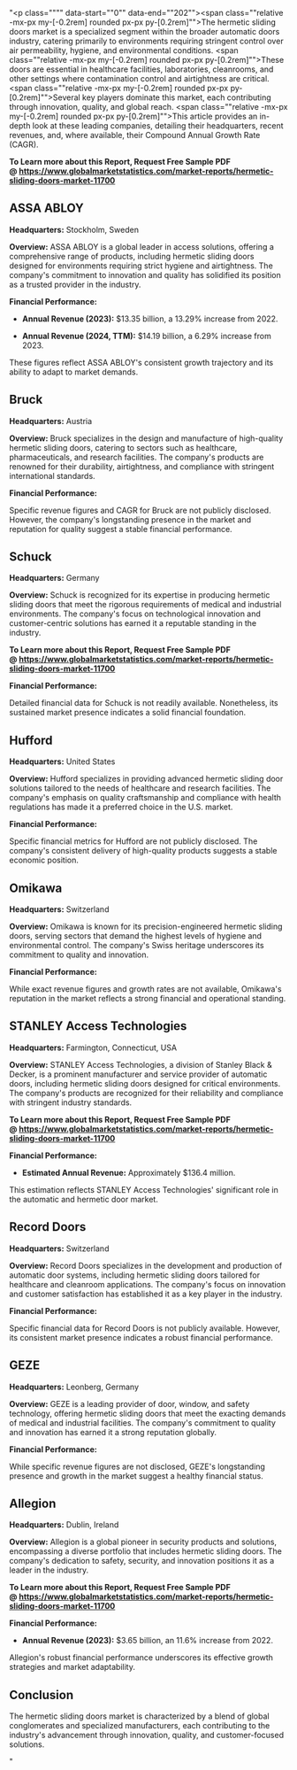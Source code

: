 "<p class="""" data-start=""0"" data-end=""202""><span class=""relative -mx-px my-[-0.2rem] rounded px-px py-[0.2rem]"">The hermetic sliding doors market is a specialized segment within the broader automatic doors industry, catering primarily to environments requiring stringent control over air permeability, hygiene, and environmental conditions.</span> <span class=""relative -mx-px my-[-0.2rem] rounded px-px py-[0.2rem]"">These doors are essential in healthcare facilities, laboratories, cleanrooms, and other settings where contamination control and airtightness are critical.</span> <span class=""relative -mx-px my-[-0.2rem] rounded px-px py-[0.2rem]"">Several key players dominate this market, each contributing through innovation, quality, and global reach.</span> <span class=""relative -mx-px my-[-0.2rem] rounded px-px py-[0.2rem]"">This article provides an in-depth look at these leading companies, detailing their headquarters, recent revenues, and, where available, their Compound Annual Growth Rate (CAGR).</span></p>
<p class="""" data-start=""0"" data-end=""202""><strong>To Learn more about this Report, Request Free Sample PDF @&nbsp;<a href=""https://www.globalmarketstatistics.com/market-reports/hermetic-sliding-doors-market-11700"">https://www.globalmarketstatistics.com/market-reports/hermetic-sliding-doors-market-11700</a></strong></p>
<h2 class="""" data-start=""204"" data-end=""217"">ASSA ABLOY</h2>
<p class="""" data-start=""219"" data-end=""318""><strong data-start=""219"" data-end=""236"">Headquarters:</strong> <span class=""relative -mx-px my-[-0.2rem] rounded px-px py-[0.2rem]"">Stockholm, Sweden</span></p>
<p class="""" data-start=""320"" data-end=""453""><strong data-start=""320"" data-end=""333"">Overview:</strong> <span class=""relative -mx-px my-[-0.2rem] rounded px-px py-[0.2rem]"">ASSA ABLOY is a global leader in access solutions, offering a comprehensive range of products, including hermetic sliding doors designed for environments requiring strict hygiene and airtightness.</span> <span class=""relative -mx-px my-[-0.2rem] rounded px-px py-[0.2rem]"">The company's commitment to innovation and quality has solidified its position as a trusted provider in the industry.</span></p>
<p class="""" data-start=""455"" data-end=""481""><strong data-start=""455"" data-end=""481"">Financial Performance:</strong></p>
<ul data-start=""483"" data-end=""798"">
<li class="""" data-start=""483"" data-end=""637"">
<p class="""" data-start=""485"" data-end=""637""><strong data-start=""485"" data-end=""511"">Annual Revenue (2023):</strong> <span class=""relative -mx-px my-[-0.2rem] rounded px-px py-[0.2rem]"">$13.35 billion, a 13.29% increase from 2022.</span></p>
</li>
<li class="""" data-start=""639"" data-end=""798"">
<p class="""" data-start=""641"" data-end=""798""><strong data-start=""641"" data-end=""672"">Annual Revenue (2024, TTM):</strong> <span class=""relative -mx-px my-[-0.2rem] rounded px-px py-[0.2rem]"">$14.19 billion, a 6.29% increase from 2023.</span></p>
</li>
</ul>
<p class="""" data-start=""800"" data-end=""885""><span class=""relative -mx-px my-[-0.2rem] rounded px-px py-[0.2rem]"">These figures reflect ASSA ABLOY's consistent growth trajectory and its ability to adapt to market demands.</span></p>
<h2 class="""" data-start=""887"" data-end=""895"">Bruck</h2>
<p class="""" data-start=""897"" data-end=""1000""><strong data-start=""897"" data-end=""914"">Headquarters:</strong> <span class=""relative -mx-px my-[-0.2rem] rounded px-px py-[0.2rem]"">Austria</span></p>
<p class="""" data-start=""1002"" data-end=""1141""><strong data-start=""1002"" data-end=""1015"">Overview:</strong> <span class=""relative -mx-px my-[-0.2rem] rounded px-px py-[0.2rem]"">Bruck specializes in the design and manufacture of high-quality hermetic sliding doors, catering to sectors such as healthcare, pharmaceuticals, and research facilities.</span> <span class=""relative -mx-px my-[-0.2rem] rounded px-px py-[0.2rem]"">The company's products are renowned for their durability, airtightness, and compliance with stringent international standards.</span></p>
<p class="""" data-start=""1143"" data-end=""1169""><strong data-start=""1143"" data-end=""1169"">Financial Performance:</strong></p>
<p class="""" data-start=""1171"" data-end=""1296""><span class=""relative -mx-px my-[-0.2rem] rounded px-px py-[0.2rem]"">Specific revenue figures and CAGR for Bruck are not publicly disclosed.</span> <span class=""relative -mx-px my-[-0.2rem] rounded px-px py-[0.2rem]"">However, the company's longstanding presence in the market and reputation for quality suggest a stable financial performance.</span></p>
<h2 class="""" data-start=""1298"" data-end=""1307"">Schuck</h2>
<p class="""" data-start=""1309"" data-end=""1412""><strong data-start=""1309"" data-end=""1326"">Headquarters:</strong> <span class=""relative -mx-px my-[-0.2rem] rounded px-px py-[0.2rem]"">Germany</span></p>
<p class="""" data-start=""1414"" data-end=""1553""><strong data-start=""1414"" data-end=""1427"">Overview:</strong> <span class=""relative -mx-px my-[-0.2rem] rounded px-px py-[0.2rem]"">Schuck is recognized for its expertise in producing hermetic sliding doors that meet the rigorous requirements of medical and industrial environments.</span> <span class=""relative -mx-px my-[-0.2rem] rounded px-px py-[0.2rem]"">The company's focus on technological innovation and customer-centric solutions has earned it a reputable standing in the industry.</span></p>
<p class="""" data-start=""1414"" data-end=""1553""><strong>To Learn more about this Report, Request Free Sample PDF @&nbsp;<a href=""https://www.globalmarketstatistics.com/market-reports/hermetic-sliding-doors-market-11700"">https://www.globalmarketstatistics.com/market-reports/hermetic-sliding-doors-market-11700</a></strong></p>
<p class="""" data-start=""1555"" data-end=""1581""><strong data-start=""1555"" data-end=""1581"">Financial Performance:</strong></p>
<p class="""" data-start=""1583"" data-end=""1708""><span class=""relative -mx-px my-[-0.2rem] rounded px-px py-[0.2rem]"">Detailed financial data for Schuck is not readily available.</span> <span class=""relative -mx-px my-[-0.2rem] rounded px-px py-[0.2rem]"">Nonetheless, its sustained market presence indicates a solid financial foundation.</span></p>
<h2 class="""" data-start=""1710"" data-end=""1720"">Hufford</h2>
<p class="""" data-start=""1722"" data-end=""1825""><strong data-start=""1722"" data-end=""1739"">Headquarters:</strong> <span class=""relative -mx-px my-[-0.2rem] rounded px-px py-[0.2rem]"">United States</span></p>
<p class="""" data-start=""1827"" data-end=""1966""><strong data-start=""1827"" data-end=""1840"">Overview:</strong> <span class=""relative -mx-px my-[-0.2rem] rounded px-px py-[0.2rem]"">Hufford specializes in providing advanced hermetic sliding door solutions tailored to the needs of healthcare and research facilities.</span> <span class=""relative -mx-px my-[-0.2rem] rounded px-px py-[0.2rem]"">The company's emphasis on quality craftsmanship and compliance with health regulations has made it a preferred choice in the U.S. market.</span></p>
<p class="""" data-start=""1968"" data-end=""1994""><strong data-start=""1968"" data-end=""1994"">Financial Performance:</strong></p>
<p class="""" data-start=""1996"" data-end=""2121""><span class=""relative -mx-px my-[-0.2rem] rounded px-px py-[0.2rem]"">Specific financial metrics for Hufford are not publicly disclosed.</span> <span class=""relative -mx-px my-[-0.2rem] rounded px-px py-[0.2rem]"">The company's consistent delivery of high-quality products suggests a stable economic position.</span></p>
<h2 class="""" data-start=""2123"" data-end=""2133"">Omikawa</h2>
<p class="""" data-start=""2135"" data-end=""2238""><strong data-start=""2135"" data-end=""2152"">Headquarters:</strong> <span class=""relative -mx-px my-[-0.2rem] rounded px-px py-[0.2rem]"">Switzerland</span></p>
<p class="""" data-start=""2240"" data-end=""2379""><strong data-start=""2240"" data-end=""2253"">Overview:</strong> <span class=""relative -mx-px my-[-0.2rem] rounded px-px py-[0.2rem]"">Omikawa is known for its precision-engineered hermetic sliding doors, serving sectors that demand the highest levels of hygiene and environmental control.</span> <span class=""relative -mx-px my-[-0.2rem] rounded px-px py-[0.2rem]"">The company's Swiss heritage underscores its commitment to quality and innovation.</span></p>
<p class="""" data-start=""2381"" data-end=""2407""><strong data-start=""2381"" data-end=""2407"">Financial Performance:</strong></p>
<p class="""" data-start=""2409"" data-end=""2494""><span class=""relative -mx-px my-[-0.2rem] rounded px-px py-[0.2rem]"">While exact revenue figures and growth rates are not available, Omikawa's reputation in the market reflects a strong financial and operational standing.</span></p>
<h2 class="""" data-start=""2496"" data-end=""2526"">STANLEY Access Technologies</h2>
<p class="""" data-start=""2528"" data-end=""2631""><strong data-start=""2528"" data-end=""2545"">Headquarters:</strong> <span class=""relative -mx-px my-[-0.2rem] rounded px-px py-[0.2rem]"">Farmington, Connecticut, USA</span></p>
<p class="""" data-start=""2633"" data-end=""2772""><strong data-start=""2633"" data-end=""2646"">Overview:</strong> <span class=""relative -mx-px my-[-0.2rem] rounded px-px py-[0.2rem]"">STANLEY Access Technologies, a division of Stanley Black &amp; Decker, is a prominent manufacturer and service provider of automatic doors, including hermetic sliding doors designed for critical environments.</span> <span class=""relative -mx-px my-[-0.2rem] rounded px-px py-[0.2rem]"">The company's products are recognized for their reliability and compliance with stringent industry standards.</span></p>
<p class="""" data-start=""2633"" data-end=""2772""><strong>To Learn more about this Report, Request Free Sample PDF @&nbsp;<a href=""https://www.globalmarketstatistics.com/market-reports/hermetic-sliding-doors-market-11700"">https://www.globalmarketstatistics.com/market-reports/hermetic-sliding-doors-market-11700</a></strong></p>
<p class="""" data-start=""2774"" data-end=""2800""><strong data-start=""2774"" data-end=""2800"">Financial Performance:</strong></p>
<ul data-start=""2802"" data-end=""2959"">
<li class="""" data-start=""2802"" data-end=""2959"">
<p class="""" data-start=""2804"" data-end=""2959""><strong data-start=""2804"" data-end=""2833"">Estimated Annual Revenue:</strong> <span class=""relative -mx-px my-[-0.2rem] rounded px-px py-[0.2rem]"">Approximately $136.4 million.</span></p>
</li>
</ul>
<p class="""" data-start=""2961"" data-end=""3046""><span class=""relative -mx-px my-[-0.2rem] rounded px-px py-[0.2rem]"">This estimation reflects STANLEY Access Technologies' significant role in the automatic and hermetic door market.</span></p>
<h2 class="""" data-start=""3048"" data-end=""3063"">Record Doors</h2>
<p class="""" data-start=""3065"" data-end=""3168""><strong data-start=""3065"" data-end=""3082"">Headquarters:</strong> <span class=""relative -mx-px my-[-0.2rem] rounded px-px py-[0.2rem]"">Switzerland</span></p>
<p class="""" data-start=""3170"" data-end=""3309""><strong data-start=""3170"" data-end=""3183"">Overview:</strong> <span class=""relative -mx-px my-[-0.2rem] rounded px-px py-[0.2rem]"">Record Doors specializes in the development and production of automatic door systems, including hermetic sliding doors tailored for healthcare and cleanroom applications.</span> <span class=""relative -mx-px my-[-0.2rem] rounded px-px py-[0.2rem]"">The company's focus on innovation and customer satisfaction has established it as a key player in the industry.</span></p>
<p class="""" data-start=""3311"" data-end=""3337""><strong data-start=""3311"" data-end=""3337"">Financial Performance:</strong></p>
<p class="""" data-start=""3339"" data-end=""3464""><span class=""relative -mx-px my-[-0.2rem] rounded px-px py-[0.2rem]"">Specific financial data for Record Doors is not publicly available.</span> <span class=""relative -mx-px my-[-0.2rem] rounded px-px py-[0.2rem]"">However, its consistent market presence indicates a robust financial performance.</span></p>
<h2 class="""" data-start=""3466"" data-end=""3473"">GEZE</h2>
<p class="""" data-start=""3475"" data-end=""3578""><strong data-start=""3475"" data-end=""3492"">Headquarters:</strong> <span class=""relative -mx-px my-[-0.2rem] rounded px-px py-[0.2rem]"">Leonberg, Germany</span></p>
<p class="""" data-start=""3580"" data-end=""3719""><strong data-start=""3580"" data-end=""3593"">Overview:</strong> <span class=""relative -mx-px my-[-0.2rem] rounded px-px py-[0.2rem]"">GEZE is a leading provider of door, window, and safety technology, offering hermetic sliding doors that meet the exacting demands of medical and industrial facilities.</span> <span class=""relative -mx-px my-[-0.2rem] rounded px-px py-[0.2rem]"">The company's commitment to quality and innovation has earned it a strong reputation globally.</span></p>
<p class="""" data-start=""3721"" data-end=""3747""><strong data-start=""3721"" data-end=""3747"">Financial Performance:</strong></p>
<p class="""" data-start=""3749"" data-end=""3834""><span class=""relative -mx-px my-[-0.2rem] rounded px-px py-[0.2rem]"">While specific revenue figures are not disclosed, GEZE's longstanding presence and growth in the market suggest a healthy financial status.</span></p>
<h2 class="""" data-start=""3836"" data-end=""3847"">Allegion</h2>
<p class="""" data-start=""3849"" data-end=""3952""><strong data-start=""3849"" data-end=""3866"">Headquarters:</strong> <span class=""relative -mx-px my-[-0.2rem] rounded px-px py-[0.2rem]"">Dublin, Ireland</span></p>
<p class="""" data-start=""3954"" data-end=""4093""><strong data-start=""3954"" data-end=""3967"">Overview:</strong> <span class=""relative -mx-px my-[-0.2rem] rounded px-px py-[0.2rem]"">Allegion is a global pioneer in security products and solutions, encompassing a diverse portfolio that includes hermetic sliding doors.</span> <span class=""relative -mx-px my-[-0.2rem] rounded px-px py-[0.2rem]"">The company's dedication to safety, security, and innovation positions it as a leader in the industry.</span></p>
<p class="""" data-start=""3954"" data-end=""4093""><span class=""relative -mx-px my-[-0.2rem] rounded px-px py-[0.2rem]""><strong>To Learn more about this Report, Request Free Sample PDF @&nbsp;<a href=""https://www.globalmarketstatistics.com/market-reports/hermetic-sliding-doors-market-11700"">https://www.globalmarketstatistics.com/market-reports/hermetic-sliding-doors-market-11700</a></strong></span></p>
<p class="""" data-start=""4095"" data-end=""4121""><strong data-start=""4095"" data-end=""4121"">Financial Performance:</strong></p>
<ul data-start=""4123"" data-end=""4277"">
<li class="""" data-start=""4123"" data-end=""4277"">
<p class="""" data-start=""4125"" data-end=""4277""><strong data-start=""4125"" data-end=""4151"">Annual Revenue (2023):</strong> <span class=""relative -mx-px my-[-0.2rem] rounded px-px py-[0.2rem]"">$3.65 billion, an 11.6% increase from 2022.</span></p>
</li>
</ul>
<p class="""" data-start=""4279"" data-end=""4364""><span class=""relative -mx-px my-[-0.2rem] rounded px-px py-[0.2rem]"">Allegion's robust financial performance underscores its effective growth strategies and market adaptability.</span></p>
<h2 class="""" data-start=""4366"" data-end=""4379"">Conclusion</h2>
<p class="""" data-start=""4381"" data-end=""4629"">The hermetic sliding doors market is characterized by a blend of global conglomerates and specialized manufacturers, each contributing to the industry's advancement through innovation, quality, and customer-focused solutions.</p>"

